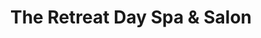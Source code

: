 ---
title: "The Retreat Day Spa & Salon"
url: /corvallis/the-retreat-day-spa-und-salon/
shop: Friseur
---